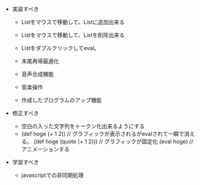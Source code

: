 - 実装すべき
  - Listをマウスで移動して、Listに追加出来る
  - Listをマウスで移動して、Listを削除出来る
  - Listをダブルクリックしてeval。

  - 末尾再帰最適化
  - 音声合成機能
  - 音楽操作
  - 作成したプログラムのアップ機能

- 修正すべき
  - 空白の入った文字列をトークン化出来るようにする
  - 
    (def hoge (+ 1 2)) // グラフィックが表示されるがevalされて一瞬で消える。
    (def hoge (quote (+ 1 2))) // グラフィックが固定化
    (eval hoge) //アニメーションする

- 学習すべき
  - javascriptでの非同期処理

